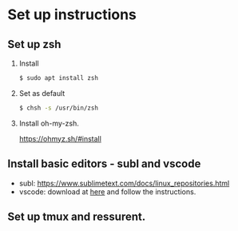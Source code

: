 # Set up instructions

## Set up zsh

1. Install

   ```bash
   $ sudo apt install zsh
   ```

2. Set as default

   ```bash
   $ chsh -s /usr/bin/zsh
   ```
3. Install oh-my-zsh.

   https://ohmyz.sh/#install

## Install basic editors - subl and vscode

* subl: https://www.sublimetext.com/docs/linux_repositories.html
* vscode: download at [here](https://code.visualstudio.com/download#) and
  follow the instructions.

## Set up tmux and ressurent.
